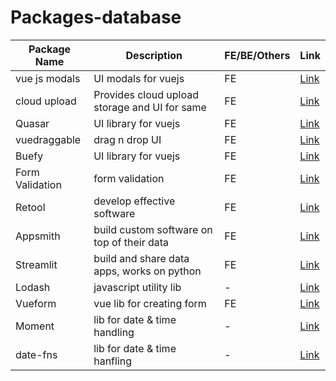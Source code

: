 # Packages-database
|Package Name|Description|FE/BE/Others|Link|
|-|-|-|-|
|vue js modals|UI modals for vuejs|FE|[Link](https://www.npmjs.com/package/vue-js-modal)|
|cloud upload|Provides cloud upload storage and UI for same|FE|[Link](https://www.npmjs.com/package/@bytescale/upload-widget-vue)|
|Quasar|UI library for vuejs|FE|[Link](https://quasar.dev/)|
| vuedraggable |drag n drop UI|FE|[Link](https://www.npmjs.com/package/vuedraggable)|
|Buefy|UI library for vuejs|FE|[Link](https://buefy.org/)|
|Form Validation|form validation|FE|[Link](https://www.npmjs.com/package/vee-validate)|
|Retool|develop effective software|FE|[Link](https://retool.com/)|
|Appsmith|build custom software on top of their data|FE|[Link](https://www.appsmith.com/)|
|Streamlit|build and share data apps, works on python|FE|[Link](https://streamlit.io/)| 
|Lodash|javascript utility lib|-|[Link](https://lodash.com/)|
|Vueform|vue lib for creating form|FE|[Link](https://vueform.com/)|
|Moment|lib for date & time handling|-|[Link](https://www.npmjs.com/package/moment)|
|date-fns|lib for date & time hanfling|-|[Link](https://www.npmjs.com/package/date-fns)|
